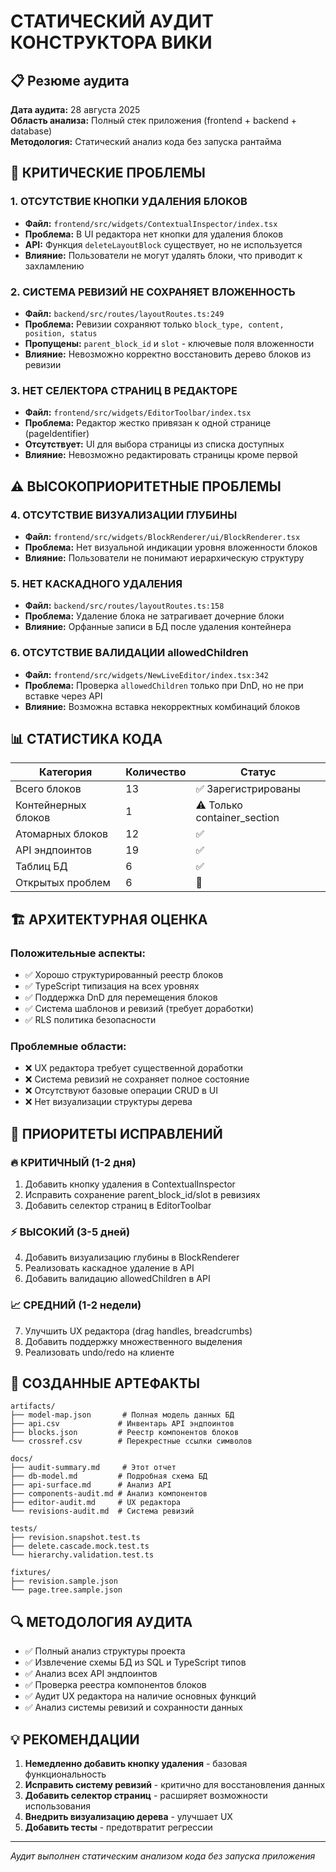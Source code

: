 # СТАТИЧЕСКИЙ АУДИТ КОНСТРУКТОРА ВИКИ

## 📋 Резюме аудита

**Дата аудита:** 28 августа 2025  
**Область анализа:** Полный стек приложения (frontend + backend + database)  
**Методология:** Статический анализ кода без запуска рантайма  

## 🚨 КРИТИЧЕСКИЕ ПРОБЛЕМЫ

### 1. **ОТСУТСТВИЕ КНОПКИ УДАЛЕНИЯ БЛОКОВ**
- **Файл:** `frontend/src/widgets/ContextualInspector/index.tsx`
- **Проблема:** В UI редактора нет кнопки для удаления блоков
- **API:** Функция `deleteLayoutBlock` существует, но не используется
- **Влияние:** Пользователи не могут удалять блоки, что приводит к захламлению

### 2. **СИСТЕМА РЕВИЗИЙ НЕ СОХРАНЯЕТ ВЛОЖЕННОСТЬ**
- **Файл:** `backend/src/routes/layoutRoutes.ts:249`
- **Проблема:** Ревизии сохраняют только `block_type, content, position, status`
- **Пропущены:** `parent_block_id` и `slot` - ключевые поля вложенности
- **Влияние:** Невозможно корректно восстановить дерево блоков из ревизии

### 3. **НЕТ СЕЛЕКТОРА СТРАНИЦ В РЕДАКТОРЕ**
- **Файл:** `frontend/src/widgets/EditorToolbar/index.tsx`
- **Проблема:** Редактор жестко привязан к одной странице (pageIdentifier)
- **Отсутствует:** UI для выбора страницы из списка доступных
- **Влияние:** Невозможно редактировать страницы кроме первой

## ⚠️ ВЫСОКОПРИОРИТЕТНЫЕ ПРОБЛЕМЫ

### 4. **ОТСУТСТВИЕ ВИЗУАЛИЗАЦИИ ГЛУБИНЫ**
- **Файл:** `frontend/src/widgets/BlockRenderer/ui/BlockRenderer.tsx`
- **Проблема:** Нет визуальной индикации уровня вложенности блоков
- **Влияние:** Пользователи не понимают иерархическую структуру

### 5. **НЕТ КАСКАДНОГО УДАЛЕНИЯ**
- **Файл:** `backend/src/routes/layoutRoutes.ts:158`
- **Проблема:** Удаление блока не затрагивает дочерние блоки
- **Влияние:** Орфанные записи в БД после удаления контейнера

### 6. **ОТСУТСТВИЕ ВАЛИДАЦИИ allowedChildren**
- **Файл:** `frontend/src/widgets/NewLiveEditor/index.tsx:342`
- **Проблема:** Проверка `allowedChildren` только при DnD, но не при вставке через API
- **Влияние:** Возможна вставка некорректных комбинаций блоков

## 📊 СТАТИСТИКА КОДА

| Категория | Количество | Статус |
|-----------|------------|--------|
| Всего блоков | 13 | ✅ Зарегистрированы |
| Контейнерных блоков | 1 | ⚠️ Только container_section |
| Атомарных блоков | 12 | ✅ |
| API эндпоинтов | 19 | ✅ |
| Таблиц БД | 6 | ✅ |
| Открытых проблем | 6 | 🚨 |

## 🏗️ АРХИТЕКТУРНАЯ ОЦЕНКА

### Положительные аспекты:
- ✅ Хорошо структурированный реестр блоков
- ✅ TypeScript типизация на всех уровнях
- ✅ Поддержка DnD для перемещения блоков
- ✅ Система шаблонов и ревизий (требует доработки)
- ✅ RLS политика безопасности

### Проблемные области:
- ❌ UX редактора требует существенной доработки
- ❌ Система ревизий не сохраняет полное состояние
- ❌ Отсутствуют базовые операции CRUD в UI
- ❌ Нет визуализации структуры дерева

## 🎯 ПРИОРИТЕТЫ ИСПРАВЛЕНИЙ

### 🔥 КРИТИЧНЫЙ (1-2 дня)
1. Добавить кнопку удаления в ContextualInspector
2. Исправить сохранение parent_block_id/slot в ревизиях
3. Добавить селектор страниц в EditorToolbar

### ⚡ ВЫСОКИЙ (3-5 дней)
4. Добавить визуализацию глубины в BlockRenderer
5. Реализовать каскадное удаление в API
6. Добавить валидацию allowedChildren в API

### 📈 СРЕДНИЙ (1-2 недели)
7. Улучшить UX редактора (drag handles, breadcrumbs)
8. Добавить поддержку множественного выделения
9. Реализовать undo/redo на клиенте

## 📁 СОЗДАННЫЕ АРТЕФАКТЫ

```
artifacts/
├── model-map.json       # Полная модель данных БД
├── api.csv             # Инвентарь API эндпоинтов
├── blocks.json         # Реестр компонентов блоков
└── crossref.csv        # Перекрестные ссылки символов

docs/
├── audit-summary.md     # Этот отчет
├── db-model.md         # Подробная схема БД
├── api-surface.md      # Анализ API
├── components-audit.md # Анализ компонентов
├── editor-audit.md     # UX редактора
└── revisions-audit.md  # Система ревизий

tests/
├── revision.snapshot.test.ts
├── delete.cascade.mock.test.ts
└── hierarchy.validation.test.ts

fixtures/
├── revision.sample.json
└── page.tree.sample.json
```

## 🔍 МЕТОДОЛОГИЯ АУДИТА

- ✅ Полный анализ структуры проекта
- ✅ Извлечение схемы БД из SQL и TypeScript типов
- ✅ Анализ всех API эндпоинтов
- ✅ Проверка реестра компонентов блоков
- ✅ Аудит UX редактора на наличие основных функций
- ✅ Анализ системы ревизий и сохранности данных

## 💡 РЕКОМЕНДАЦИИ

1. **Немедленно добавить кнопку удаления** - базовая функциональность
2. **Исправить систему ревизий** - критично для восстановления данных
3. **Добавить селектор страниц** - расширяет возможности использования
4. **Внедрить визуализацию дерева** - улучшает UX
5. **Добавить тесты** - предотвратит регрессии

---

*Аудит выполнен статическим анализом кода без запуска приложения*
